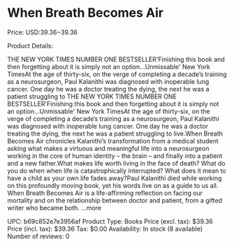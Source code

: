 # When Breath Becomes Air

Price: USD:$39.36-$39.36

Product Details:

THE NEW YORK TIMES NUMBER ONE BESTSELLER'Finishing this book and then forgetting about it is simply not an option...Unmissable' New York TimesAt the age of thirty-six, on the verge of completing a decade’s training as a neurosurgeon, Paul Kalanithi was diagnosed with inoperable lung cancer. One day he was a doctor treating the dying, the next he was a patient struggling to THE NEW YORK TIMES NUMBER ONE BESTSELLER'Finishing this book and then forgetting about it is simply not an option...Unmissable' New York TimesAt the age of thirty-six, on the verge of completing a decade’s training as a neurosurgeon, Paul Kalanithi was diagnosed with inoperable lung cancer. One day he was a doctor treating the dying, the next he was a patient struggling to live.When Breath Becomes Air chronicles Kalanithi’s transformation from a medical student asking what makes a virtuous and meaningful life into a neurosurgeon working in the core of human identity – the brain – and finally into a patient and a new father.What makes life worth living in the face of death? What do you do when when life is catastrophically interrupted? What does it mean to have a child as your own life fades away?Paul Kalanithi died while working on this profoundly moving book, yet his words live on as a guide to us all. When Breath Becomes Air is a life-affirming reflection on facing our mortality and on the relationship between doctor and patient, from a gifted writer who became both. ...more

UPC: b69c852e7e3956af
Product Type: Books
Price (excl. tax): $39.36
Price (incl. tax): $39.36
Tax: $0.00
Availability: In stock (8 available)
Number of reviews: 0